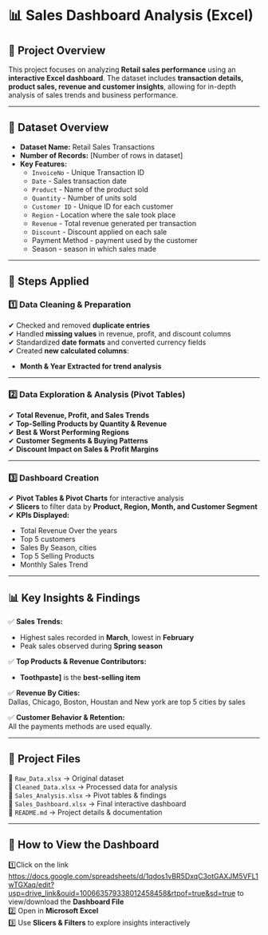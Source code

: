# 📊 Sales Dashboard Analysis (Excel)

## 📝 Project Overview

This project focuses on analyzing **Retail sales performance** using an **interactive Excel dashboard**. 
The dataset includes **transaction details, product sales, revenue and customer insights**, allowing for in-depth analysis of sales trends and business performance.

---

## 📂 Dataset Overview
- **Dataset Name:** Retail Sales Transactions
- **Number of Records:** [Number of rows in dataset]
- **Key Features:**
  - `InvoiceNo` - Unique Transaction ID
  - `Date` - Sales transaction date
  - `Product` - Name of the product sold
  - `Quantity` - Number of units sold
  - `Customer ID` - Unique ID for each customer
  - `Region` - Location where the sale took place
  - `Revenue` - Total revenue generated per transaction
  - `Discount` - Discount applied on each sale
  - Payment Method - payment used by the customer
  - Season - season in which sales made

---

## 🔄 **Steps Applied**
### 1️⃣ **Data Cleaning & Preparation**
✔ Checked and removed **duplicate entries**  
✔ Handled **missing values** in revenue, profit, and discount columns  
✔ Standardized **date formats** and converted currency fields  
✔ Created **new calculated columns**:
   - **Month & Year Extracted for trend analysis**

---

### 2️⃣ **Data Exploration & Analysis (Pivot Tables)**
✔ **Total Revenue, Profit, and Sales Trends**  
✔ **Top-Selling Products by Quantity & Revenue**  
✔ **Best & Worst Performing Regions**  
✔ **Customer Segments & Buying Patterns**  
✔ **Discount Impact on Sales & Profit Margins**  

---

### 3️⃣ **Dashboard Creation**
✔ **Pivot Tables & Pivot Charts** for interactive analysis  
✔ **Slicers** to filter data by **Product, Region, Month, and Customer Segment**  
✔ **KPIs Displayed:**  
   - Total Revenue Over the years
   - Top 5 customers
   - Sales By Season, cities 
   - Top 5 Selling Products  
   - Monthly Sales Trend  

---

## 📊 **Key Insights & Findings**
✅ **Sales Trends:**  
   - Highest sales recorded in **March**, lowest in **February**  
   - Peak sales observed during **Spring season**  

✅ **Top Products & Revenue Contributors:**  
   - **Toothpaste]** is the **best-selling item**

✅ **Revenue By Cities:**  
   Dallas, Chicago, Boston, Houstan and New york are top 5 cities by sales

✅ **Customer Behavior & Retention:**  
   All the payments methods are used equally.

---

## 📂 **Project Files**
📌 `Raw_Data.xlsx` → Original dataset  
📌 `Cleaned_Data.xlsx` → Processed data for analysis  
📌 `Sales_Analysis.xlsx` → Pivot tables & findings  
📌 `Sales_Dashboard.xlsx` → Final interactive dashboard  
📌 `README.md` → Project details & documentation  

---

## 🔗 **How to View the Dashboard**
1️⃣Click on the link https://docs.google.com/spreadsheets/d/1qdos1vBR5DxqC3otGAXJM5VFL1wTGXaq/edit?usp=drive_link&ouid=100663579338012458458&rtpof=true&sd=true to view/download the **Dashboard File**  
2️⃣ Open in **Microsoft Excel**  
3️⃣ Use **Slicers & Filters** to explore insights interactively  

